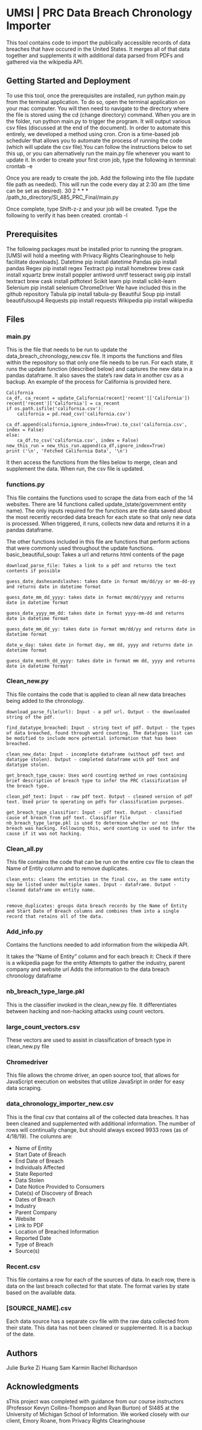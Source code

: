 # UMSI | PRC Data Breach Chronology Importer
This tool contains code to import the publically accessible records of data breaches that have occured in the United States. It merges all of that data together and supplements it with additional data parsed from PDFs and gathered via the wikipedia API.
## Getting Started and Deployment 
To use this tool, once the prerequisites are installed, run python main.py from the terminal application. To do so, open the terminal application on your mac computer. You will then need to navigate to the directory where the file is stored using the cd (change directory) command. When you are in the folder, run python main.py to trigger the program. It will output various csv files (discussed at the end of the document).
In order to automate this entirely, we developed a method using cron. Cron is a time-based job scheduler that allows you to automate the process of running the code (which will update the csv file).You can follow the instructions below to set this up, or you can alternatively run the main.py file whenever you want to update it.
In order to create your first cron job, type the following in terminal:
crontab -e

Once you are ready to create the job. Add the following into the file (update file path as needed). This will run the code every day at 2:30 am (the time can be set as desired).
30 2 * * * /path_to_directory/SI_485_PRC_Final/main.py

Once complete, type Shift-z-z and your job will be created. Type the following to verify it has been created.
crontab -l

## Prerequisites
The following packages must be installed prior to running the program. [UMSI will hold a meeting with Privacy Rights Clearinghouse to help facilitate downloads].
Datetime
	pip install datetime
Pandas
	pip install pandas
Regex
	pip install regex
Textract
	pip install homebrew
	brew cask install xquartz 
	brew install poppler antiword unrtf tesseract swig 
	pip install textract
	brew cask install pdftotext
Scikit learn
	pip install scikit-learn
Selenium
	pip install selenium
ChromeDriver
	We have included this in the github repository 
Tabula
	pip install tabula-py
Beautiful Soup
	pip install beautifulsoup4
Requests 
	pip install requests
Wikipedia
	pip install wikipedia
## Files

### main.py
This is the file that needs to be run to update the data_breach_chronology_new.csv file.
It imports the functions and files within the repository so that only one file needs to be run.
For each state, it runs the update function (described below) and captures the new data in a pandas dataframe. It also saves the state’s raw data in another csv as a backup. An example of the process for California is provided here.
 
	California
	ca_df, ca_recent = update_California(recent['recent']['California'])
	recent['recent']['California'] = ca_recent
	if os.path.isfile('california.csv'):
		california = pd.read_csv('california.csv')
		ca_df.append(california,ignore_index=True).to_csv('california.csv', index = False)
	else:
		ca_df.to_csv('california.csv', index = False)
	new_this_run = new_this_run.append(ca_df,ignore_index=True)
	print ('\n', 'Fetched California Data', '\n')
 
It then access the functions from the files below to merge, clean and supplement the data. When run, the csv file is updated.

### functions.py
This file contains the functions used to scrape the data from each of the 14 websites. 
There are 14 functions called update_(state/government entity name). The only inputs required for the functions are the data saved about the most recently recorded data breach for each state so that only new data is processed. When triggered, it runs, collects new data and returns it in a pandas dataframe.

The other functions included in this file are functions that perform actions that were commonly used throughout the update functions.
	basic_beautiful_soup: Takes a url and returns html contents of the page
	
	download_parse_file: Takes a link to a pdf and returns the text contents if possible
	
	guess_date_dashesandslashes: takes date in format mm/dd/yy or mm-dd-yy and returns date in datetime format
	
	guess_date_mm_dd_yyyy: takes date in format mm/dd/yyyy and returns date in datetime format
	
	guess_date_yyyy_mm_dd: takes date in format yyyy-mm-dd and returns date in datetime format
	
	guess_date_mm_dd_yy: takes date in format mm/dd/yy and returns date in datetime format
	
	date_w_day: takes date in format day, mm dd, yyyy and returns date in datetime format
	
	guess_date_month_dd_yyyy: takes date in format mm dd, yyyy and returns date in datetime format
### Clean_new.py 

This file contains the code that is applied to clean all new data breaches being added to the chronology.

	download_parse_file(url): Input - a pdf url. Output - the downloaded string of the pdf.
	
	find_datatype_breached: Input - string text of pdf. Output - the types of data breached, found through word counting. The datatypes list can be modified to include more potential information that has been breached. 
	
	clean_new_data: Input - incomplete dataframe (without pdf text and datatype stolen). Output - completed dataframe with pdf text and datatype stolen.
	
	get_breach_type_cause: Uses word counting method on rows containing brief description of breach type to infer the PRC classification of the breach type. 

	clean_pdf_text: Input - raw pdf text. Output - cleaned version of pdf text. Used prior to operating on pdfs for classification purposes. 

	get_breach_type_classifier: Input - pdf text. Output - classified cause of breach from pdf text. Classifier file nb_breach_type_large.pkl is used to determine whether or not the breach was hacking. Following this, word counting is used to infer the cause if it was not hacking. 

### Clean_all.py 
This file contains the code that can be run on the entire csv file to clean the Name of Entity column and to remove duplicates.
	
	clean_ents: cleans the entities in the final csv, as the same entity may be listed under multiple names. Input - dataframe. Output - cleaned dataframe on entity name. 


	remove_duplicates: groups data breach records by the Name of Entity and Start Date of Breach columns and combines them into a single record that retains all of the data.

### Add_info.py

Contains the functions needed to add information from the wikipedia API.

It takes the “Name of Entity” column and for each breach it:
Check if there is a wikipedia page for the entity 
Attempts to gather the industry, parent company and website url
Adds the information to the data breach chronology dataframe

### nb_breach_type_large.pkl

This is the classifier invoked in the clean_new.py file. It differentiates between hacking and non-hacking attacks using count vectors. 

### large_count_vectors.csv 

These vectors are used to assist in classification of breach type in clean_new.py file

### Chromedriver 

This file allows the chrome driver, an open source tool, that allows for JavaScript execution on websites that utilize JavaSript in order for easy data scraping. 

### data_chronology_importer_new.csv 

This is the final csv that contains all of the collected data breaches. It has been cleaned and supplemented with additional information. The number of rows will continually change, but should always exceed 9933 rows (as of 4/18/19). The columns are:
- Name of Entity 
- Start Date of Breach
- End Date of Breach 
- Individuals Affected 
- State Reported 
- Data Stolen
- Date Notice Provided to Consumers 
- Date(s) of Discovery of Breach 
- Dates of Breach 
- Industry 
- Parent Company 
- Website 
- Link to PDF 
- Location of Breached Information 
- Reported Date 
- Type of Breach
- Source(s)

### Recent.csv

This file contains a row for each of the sources of data. In each row, there is data on the last breach collected for that state. The format varies by state based on the available data. 

### [SOURCE_NAME].csv

Each data source has a separate csv file with the raw data collected from their state. This data has not been cleaned or supplemented. It is a backup of the date.

## Authors

Julie Burke
Zi Huang
Sam Karmin 
Rachel Richardson

## Acknowledgments

sThis project was completed with guidance from our course instructors (Professor Kevyn Collins-Thompson and Ryan Burton) of SI485 at the University of Michigan School of Information.
We worked closely with our client, Emory Roane, from Privacy Rights Clearinghouse
